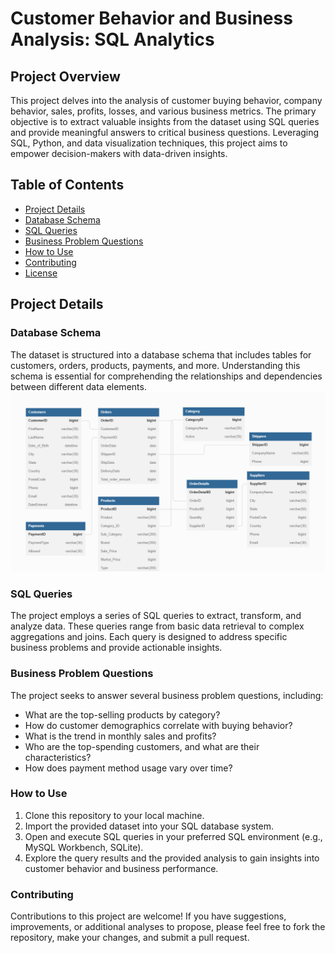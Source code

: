 # Customer Behavior and Business Analysis: SQL Analytics

## Project Overview

This project delves into the analysis of customer buying behavior, company behavior, sales, profits, losses, and various business metrics. 
The primary objective is to extract valuable insights from the dataset using SQL queries and provide meaningful answers to critical business questions. 
Leveraging SQL, Python, and data visualization techniques, this project aims to empower decision-makers with data-driven insights.

## Table of Contents

- [Project Details](#project-details)
- [Database Schema](#database-schema)
- [SQL Queries](#sql-queries)
- [Business Problem Questions](#business-problem-questions)
- [How to Use](#how-to-use)
- [Contributing](#contributing)
- [License](#license)

## Project Details

### Database Schema

The dataset is structured into a database schema that includes tables for customers, orders, products, payments, and more. 
Understanding this schema is essential for comprehending the relationships and dependencies between different data elements.
![alt text](https://github.com/mayurpaunikar7/customer-behavior-sql-analytics/blob/main/Customers_Database_Schema_JPG/Customer_Database_Schema.JPG.png)

### SQL Queries

The project employs a series of SQL queries to extract, transform, and analyze data. 
These queries range from basic data retrieval to complex aggregations and joins. 
Each query is designed to address specific business problems and provide actionable insights.

### Business Problem Questions

The project seeks to answer several business problem questions, including:
- What are the top-selling products by category?
- How do customer demographics correlate with buying behavior?
- What is the trend in monthly sales and profits?
- Who are the top-spending customers, and what are their characteristics?
- How does payment method usage vary over time?

### How to Use

1. Clone this repository to your local machine.
2. Import the provided dataset into your SQL database system.
3. Open and execute SQL queries in your preferred SQL environment (e.g., MySQL Workbench, SQLite).
4. Explore the query results and the provided analysis to gain insights into customer behavior and business performance.

### Contributing

Contributions to this project are welcome! If you have suggestions, improvements, or additional analyses to propose, 
please feel free to fork the repository, make your changes, and submit a pull request.
